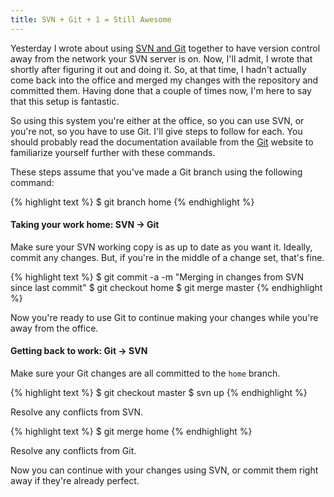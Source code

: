 ```yaml
---
title: SVN + Git + 1 = Still Awesome
---
```

Yesterday I wrote about using [SVN and Git][1] together to have version
control away from the network your SVN server is on. Now, I'll admit, I wrote
that shortly after figuring it out and doing it. So, at that time, I hadn't
actually come back into the office and merged my changes with the repository
and committed them. Having done that a couple of times now, I'm here to say
that this setup is fantastic.

So using this system you're either at the office, so you can use SVN, or
you're not, so you have to use Git. I'll give steps to follow for each. You
should probably read the documentation available from the [Git][2] website to
familiarize yourself further with these commands.

These steps assume that you've made a Git branch using the following command:

{% highlight text %}
$ git branch home
{% endhighlight %}

#### Taking your work home: SVN -> Git

Make sure your SVN working copy is as up to date as you want it. Ideally,
commit any changes. But, if you're in the middle of a change set, that's fine.

{% highlight text %}
$ git commit -a -m "Merging in changes from SVN since last commit"
$ git checkout home
$ git merge master
{% endhighlight %}

Now you're ready to use Git to continue making your changes while you're away
from the office.

#### Getting back to work: Git -> SVN

Make sure your Git changes are all committed to the `home` branch.

{% highlight text %}
$ git checkout master
$ svn up
{% endhighlight %}

Resolve any conflicts from SVN.

{% highlight text %}
$ git merge home
{% endhighlight %}

Resolve any conflicts from Git.

Now you can continue with your changes using SVN, or commit them right away if
they're already perfect.

   [1]: http://blog.alieniloquent.com/2008/02/20/svn-git-awesome/

   [2]: http://git.or.cz/


